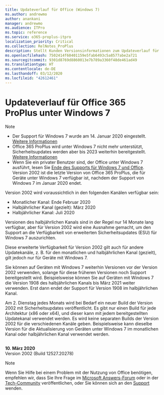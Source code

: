 ```yaml
---
title: Updateverlauf für Office (Windows 7)
ms.author: andrewmo
author: anankani
manager: andrewmo
ms.audience: ITPro
ms.topic: reference
ms.service: o365-proplus-itpro
localization_priority: Critical
ms.collection: RelNotes_ProPlus
description: Stellt Kunden Versionsinformationen zum Updateverlauf für Office 365 ProPlus für Windows 7 bereit.
ms.openlocfilehash: 7502414f60401159e5fab6493c5a8577abe2a721
ms.sourcegitcommit: 9301d8769d8860013e7b789a3360f48de461ad49
ms.translationtype: HT
ms.contentlocale: de-DE
ms.lasthandoff: 03/12/2020
ms.locfileid: "42612461"
---
```

# <a name="update-history-for-office-365-proplus-on-windows-7"></a>Updateverlauf für Office 365 ProPlus unter Windows 7 

 > [!NOTE]
>
>- Der Support für Windows 7 wurde am 14. Januar 2020 eingestellt. [Weitere Informationen](https://www.microsoft.com/microsoft-365/windows/end-of-windows-7-support?rtc=1)
>- Office 365 ProPlus wird unter Windows 7 nicht mehr unterstützt, Sicherheitsupdates werden aber bis 2023 weiterhin bereitgestellt. [Weitere Informationen](https://docs.microsoft.com/DeployOffice/windows-7-support)
>- Wenn Sie ein privater Benutzer sind, der Office unter Windows 7 ausführt, lesen Sie [Ende des Supports für Windows 7 und Office](https://support.office.com/en-us/article/windows-7-end-of-support-and-office-78f20fab-b57b-44d7-8368-06a8493f3cb9?ui=en-US&rs=en-US&ad=US).
Version 2002 ist die letzte Version von Office 365 ProPlus, die für Geräte unter Windows 7 verfügbar ist, nachdem der Support von Windows 7 im Januar 2020 endet.  

Version 2002 wird voraussichtlich in den folgenden Kanälen verfügbar sein:
- Monatlicher Kanal: Ende Februar 2020
- Halbjährlicher Kanal (gezielt): März 2020
- Halbjährlicher Kanal: Juli 2020

Versionen des halbjährlichen Kanals sind in der Regel nur 14 Monate lang verfügbar, aber für Version 2002 wird eine Ausnahme gemacht, um den Support an die Verfügbarkeit von erweiterten Sicherheitsupdates (ESU) für Windows 7 auszurichten.

Diese erweiterte Verfügbarkeit für Version 2002 gilt auch für andere Updatekanäle, z. B. für den monatlichen und halbjährlichen Kanal (gezielt), gilt jedoch nur für Geräte mit Windows 7.

Sie können auf Geräten mit Windows 7 weiterhin Versionen vor der Version 2002 verwenden, solange für diese früheren Versionen noch Support bereitgestellt wird. Beispielsweise können Sie auf Geräten mit Windows 7 die Version 1908 des halbjährlichen Kanals bis März 2021 weiter verwenden. Erst dann endet der Support für Version 1908 im halbjährlichen Kanal.

Am 2. Dienstag jedes Monats wird bei Bedarf ein neuer Build der Version 2002 mit Sicherheitsupdates veröffentlicht. Es gibt nur einen Build für jede Architektur (x86 oder x64), und dieser kann mit jedem bereitgestellten Updatekanal verwendet werden. Es wird keine separaten Builds der Version 2002 für die verschiedenen Kanäle geben. Beispielsweise kann dieselbe Version für die Aktualisierung von Geräten unter Windows 7 im monatlichen Kanal oder halbjährlichen Kanal verwendet werden.

##

[//]: # (NICHT ENTFERNEN)

**10. März 2020**<br/>
Version 2002 (Build 12527.20278)<br/>




> [!NOTE]
> Wenn Sie Hilfe bei einem Problem mit der Nutzung von Office benötigen, empfehlen wir, dass Sie Ihre Frage im [Microsoft Answers-Forum](https://answers.microsoft.com/) oder in der [Tech-Community](https://techcommunity.microsoft.com/) veröffentlichen, oder Sie können sich an den [Support](https://support.microsoft.com/contactus) wenden.
